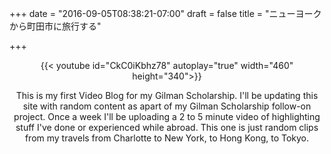 +++
date = "2016-09-05T08:38:21-07:00"
draft = false
title = "ニューヨークから町田市に旅行する"

+++

<center>

{{< youtube id="CkC0iKbhz78" autoplay="true" width="460" height="340">}}
<br>

<p>This is my first Video Blog for my Gilman Scholarship. I'll be updating this site with random content as apart of my Gilman Scholarship follow-on project. Once a week I'll be uploading a 2 to 5 minute video of highlighting stuff I've done or experienced while abroad. This one is just random clips from my travels from Charlotte to New York, to Hong Kong, to Tokyo.</p> 

<br><br>
</center>


<br />

